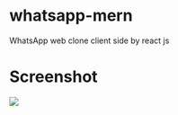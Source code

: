 # whatsapp-mern
WhatsApp web clone client side by react js

<h1>Screenshot</h1>


<img src="https://github.com/muhal24/whatsapp-mern/blob/master/screenshot/Screen%20Shot%202021-02-03%20at%2021.52.42.png" width="auto" height="auto">

